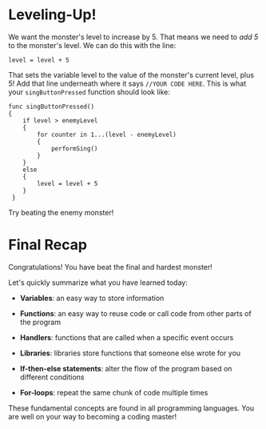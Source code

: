 Leveling-Up!
=====

We want the monster's level to increase by 5. That means we need to *add 5* to the monster's level. We can do this with the line:

	level = level + 5
	
That sets the variable level to the value of the monster's current level, plus 5! Add that line underneath where it says ```//YOUR CODE HERE```. This is what your ```singButtonPressed``` function should look like:

	func singButtonPressed()
	{
	 	if level > enemyLevel 
	 	{
	 		for counter in 1...(level - enemyLevel) 
	 		{
	 			performSing()
	 		}
	 	}
	 	else
	 	{
	 		level = level + 5
	 	}
	 }
	 
Try beating the enemy monster!

Final Recap
========
Congratulations! You have beat the final and hardest monster!

Let's quickly summarize what you have learned today:

- **Variables**: an easy way to store information

- **Functions**: an easy way to reuse code or call code from other parts of the program


- **Handlers**: functions that are called when a specific event occurs



- **Libraries**: libraries store functions that someone else wrote for you



- **If-then-else statements**: alter the flow of the program based on different conditions <!--IS THERE A BETTER WAY TO PHRASE THIS??-->



- **For-loops**: repeat the same chunk of code multiple times


These fundamental concepts are found in all programming languages. You are well on your way to becoming a coding master!